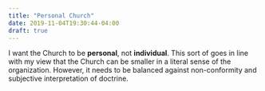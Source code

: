 ```yaml
---
title: "Personal Church"
date: 2019-11-04T19:30:44-04:00
draft: true
---
```

I want the Church to be **personal**, not **individual**. This sort of goes in line with my view that the Church can be smaller in a literal sense of the organization. However, it needs to be balanced against non-conformity and subjective interpretation of doctrine.
